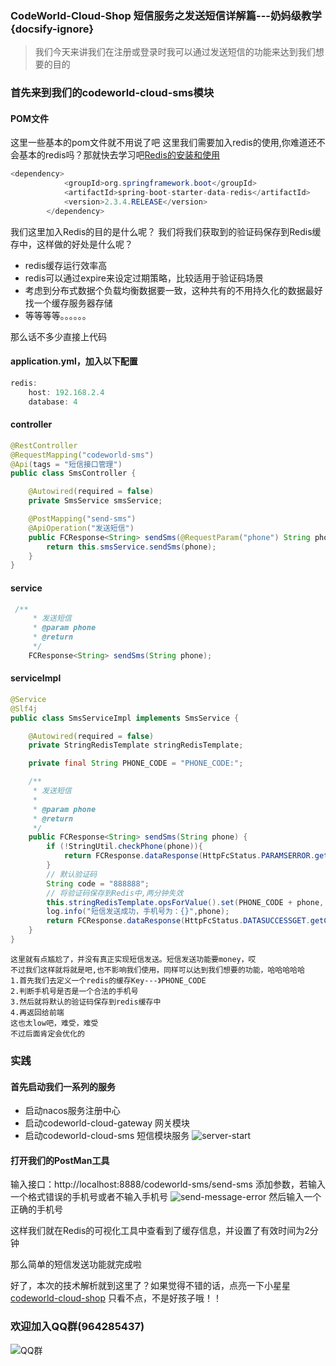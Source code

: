 ### CodeWorld-Cloud-Shop 短信服务之发送短信详解篇---奶妈级教学 {docsify-ignore}
>我们今天来讲我们在注册或登录时我可以通过发送短信的功能来达到我们想要的目的

### 首先来到我们的codeworld-cloud-sms模块
#### POM文件
这里一些基本的pom文件就不用说了吧
这里我们需要加入redis的使用,你难道还不会基本的redis吗？那就快去学习吧[Redis的安装和使用](../environmental-installation/environmental-installation-redis.md)
```java
<dependency>
            <groupId>org.springframework.boot</groupId>
            <artifactId>spring-boot-starter-data-redis</artifactId>
            <version>2.3.4.RELEASE</version>
        </dependency>
```
我们这里加入Redis的目的是什么呢？
我们将我们获取到的验证码保存到Redis缓存中，这样做的好处是什么呢？
- redis缓存运行效率高
- redis可以通过expire来设定过期策略，比较适用于验证码场景
- 考虑到分布式数据个负载均衡数据要一致，这种共有的不用持久化的数据最好找一个缓存服务器存储
- 等等等等。。。。。。

那么话不多少直接上代码
#### application.yml，加入以下配置
```java
redis:
    host: 192.168.2.4
    database: 4
```
#### controller
```java
@RestController
@RequestMapping("codeworld-sms")
@Api(tags = "短信接口管理")
public class SmsController {

    @Autowired(required = false)
    private SmsService smsService;

    @PostMapping("send-sms")
    @ApiOperation("发送短信")
    public FCResponse<String> sendSms(@RequestParam("phone") String phone){
        return this.smsService.sendSms(phone);
    }
}
```
#### service 
```java
 /**
     * 发送短信
     * @param phone
     * @return
     */
    FCResponse<String> sendSms(String phone);
```
#### serviceImpl
```java
@Service
@Slf4j
public class SmsServiceImpl implements SmsService {

    @Autowired(required = false)
    private StringRedisTemplate stringRedisTemplate;

    private final String PHONE_CODE = "PHONE_CODE:";

    /**
     * 发送短信
     *
     * @param phone
     * @return
     */
    public FCResponse<String> sendSms(String phone) {
        if (!StringUtil.checkPhone(phone)){
            return FCResponse.dataResponse(HttpFcStatus.PARAMSERROR.getCode(), HttpMsg.sms.SMS_PHONE_ERROR.getMsg());
        }
        // 默认验证码
        String code = "888888";
        // 将验证码保存到Redis中,两分钟失效
        this.stringRedisTemplate.opsForValue().set(PHONE_CODE + phone, code, 60 * 2, TimeUnit.SECONDS);
        log.info("短信发送成功，手机号为：{}",phone);
        return FCResponse.dataResponse(HttpFcStatus.DATASUCCESSGET.getCode(),HttpMsg.sms.SMS_PHONE_SUCCESS.getMsg(),code);
    }
}
```
```text
这里就有点尴尬了，并没有真正实现短信发送。短信发送功能要money，哎
不过我们这样就将就是吧,也不影响我们使用，同样可以达到我们想要的功能，哈哈哈哈哈
1.首先我们去定义一个redis的缓存Key---》PHONE_CODE
2.判断手机号是否是一个合法的手机号
3.然后就将默认的验证码保存到redis缓存中
4.再返回给前端
这也太low吧，难受，难受
不过后面肯定会优化的
```
### 实践
#### 首先启动我们一系列的服务
- 启动nacos服务注册中心
- 启动codeworld-cloud-gateway 网关模块
- 启动codeworld-cloud-sms 短信模块服务
![server-start](https://codeworld-cloud-shop-1300450814.cos.ap-chengdu.myqcloud.com/codeworld-cloud-sms/server-start.png)
#### 打开我们的PostMan工具
输入接口：http://localhost:8888/codeworld-sms/send-sms
添加参数，若输入一个格式错误的手机号或者不输入手机号
![send-message-error](https://codeworld-cloud-shop-1300450814.cos.ap-chengdu.myqcloud.com/codeworld-cloud-sms/send-message-error.png)
然后输入一个正确的手机号

这样我们就在Redis的可视化工具中查看到了缓存信息，并设置了有效时间为2分钟

那么简单的短信发送功能就完成啦

好了，本次的技术解析就到这里了？如果觉得不错的话，点亮一下小星星[codeworld-cloud-shop](https://github.com/javaenigneer/codeworld-cloud-shop-api)
只看不点，不是好孩子哦！！

### 欢迎加入QQ群(964285437)
![QQ群](https://fcblog-1300450814.cos.ap-chengdu.myqcloud.com/2020/hexoblog/temp_qrcode_share_964285437.png)





